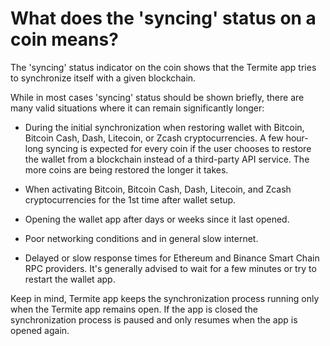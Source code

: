 # What does the 'syncing' status on a coin means?

The 'syncing' status indicator on the coin shows that the Termite app tries to synchronize itself with a given blockchain.

While in most cases 'syncing' status should be shown briefly, there are many valid situations where it can remain significantly longer:

- During the initial synchronization when restoring wallet with Bitcoin, Bitcoin Cash, Dash, Litecoin, or Zcash cryptocurrencies. A few hour-long syncing is expected for every coin if the user chooses to restore the wallet from a blockchain instead of a third-party API service. The more coins are being restored the longer it takes.

- When activating Bitcoin, Bitcoin Cash, Dash, Litecoin, and Zcash cryptocurrencies for the 1st time after wallet setup.

- Opening the wallet app after days or weeks since it last opened.

- Poor networking conditions and in general slow internet.

- Delayed or slow response times for Ethereum and Binance Smart Chain RPC providers. It's generally advised to wait for a few minutes or try to restart the wallet app.

Keep in mind, Termite app keeps the synchronization process running only when the Termite app remains open. If the app is closed the synchronization process is paused and only resumes when the app is opened again.


